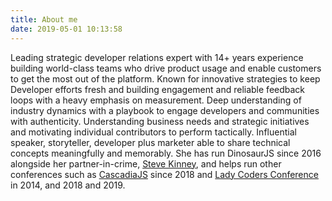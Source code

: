 ```yaml
---
title: About me
date: 2019-05-01 10:13:58
---
```


Leading strategic developer relations expert with 14+ years experience building world-class teams who drive product usage and enable customers to get the most out of the platform. Known for innovative strategies to keep Developer efforts fresh and building engagement and reliable feedback loops with a heavy emphasis on measurement. Deep understanding of industry dynamics with a playbook to engage developers and communities with authenticity. Understanding business needs and strategic initiatives and motivating individual contributors to perform tactically. Influential speaker, storyteller, developer plus marketer able to share technical concepts meaningfully and memorably. She has run DinosaurJS since 2016 alongside her partner-in-crime, [Steve Kinney](https://twitter.com/stevekinney), and helps run other conferences such as [CascadiaJS](https://cascadiajs.com/) since 2018 and [Lady Coders Conference](http://ladycodersconference.com) in 2014, and 2018 and 2019.
